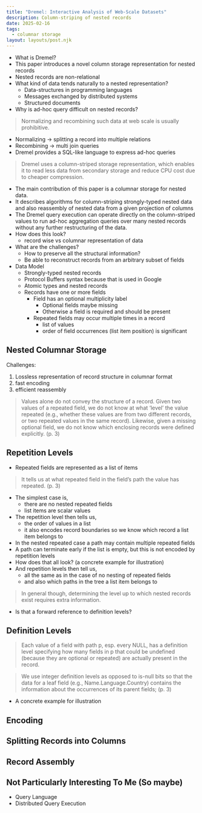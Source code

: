 ```yaml
---
title: "Dremel: Interactive Analysis of Web-Scale Datasets"
description: Column-striping of nested records
date: 2025-02-16
tags:
  - columnar storage
layout: layouts/post.njk
---
```


- What is Dremel?
- This paper introduces a novel column storage representation for nested records
- Nested records are non-relational
- What kind of data tends naturally to a nested representation?
    - Data-structures in programming languages
    - Messages exchanged by distributed systems
    - Structured documents
- Why is ad-hoc query difficult on nested records?

> Normalizing and recombining such data at web scale is usually prohibitive.

- Normalizing -> splitting a record into multiple relations
- Recombining -> multi join queries
- Dremel provides a SQL-like language to express ad-hoc queries

> Dremel uses a column-striped storage representation, which enables it to
> read less data from secondary storage and reduce CPU cost due to cheaper
> compression.

- The main contribution of this paper is a columnar storage for nested data.
- It describes algorithms for column-striping strongly-typed nested data and
  also reassembly of nested data from a given projection of columns
- The Dremel query execution can operate directly on the column-striped
  values to run ad-hoc aggregation queries over many nested records without
  any further restructuring of the data.
- How does this look?
    - record wise vs columnar representation of data
- What are the challenges?
    - How to preserve all the structural information?
    - Be able to reconstruct records from an arbitrary subset of fields
- Data Model
    - Strongly-typed nested records
    - Protocol Buffers syntax because that is used in Google
    - Atomic types and nested records
    - Records have one or more fields
        - Field has an optional multiplicity label
            - Optional fields maybe missing
            - Otherwise a field is required and should be present
        - Repeated fields may occur multiple times in a record
            - list of values
            - order of field occurrences (list item position) is significant

## Nested Columnar Storage

Challenges:

1. Lossless representation of record structure in columnar format
2. fast encoding
3. efficient reassembly

> Values alone do not convey the structure of a record. Given two values of a
> repeated field, we do not know at what ‘level’ the value repeated (e.g.,
> whether
> these values are from two different records, or two repeated values in the
> same
> record). Likewise, given a missing optional field, we do not know which
> enclosing records were defined explicitly. (p. 3)

## Repetition Levels

- Repeated fields are represented as a list of items

> It tells us at what repeated field in the field’s path the value has
> repeated. (p. 3)

- The simplest case is,
    - there are no nested repeated fields
    - list items are scalar values
- The repetition level then tells us,
    - the order of values in a list
    - it also encodes record boundaries so we know which record a list item
      belongs to
- In the nested repeated case a path may contain multiple repeated fields
- A path can terminate early if the list is empty, but this is not encoded
  by repetition levels
- How does that all look? (a concrete example for illustration)
- And repetition levels then tell us,
    - all the same as in the case of no nesting of repeated fields
    - and also which paths in the tree a list item belongs to

> In general though, determining the level up to which nested records exist
> requires extra information.

- Is that a forward reference to definition levels?

## Definition Levels

> Each value of a field with path p, esp. every NULL, has a definition level
> specifying how many fields in p that could be undefined (because they are
> optional or repeated) are actually present in the record.

> We use integer definition levels as opposed to is-null bits so that the data
> for a leaf field (e.g., Name.Language.Country) contains the information about
> the occurrences of its parent fields; (p. 3)

- A concrete example for illustration

## Encoding

## Splitting Records into Columns

## Record Assembly

## Not Particularly Interesting To Me (So maybe)

- Query Language
- Distributed Query Execution
